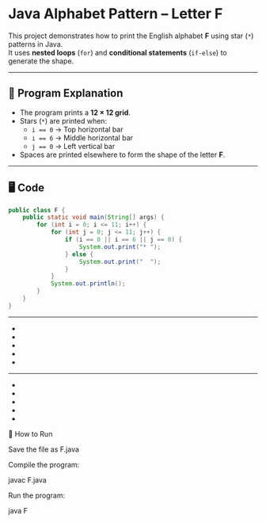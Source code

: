# Java Alphabet Pattern – Letter F

This project demonstrates how to print the English alphabet **F** using star (`*`) patterns in Java.  
It uses **nested loops** (`for`) and **conditional statements** (`if-else`) to generate the shape.

---

## 📌 Program Explanation
- The program prints a **12 × 12 grid**.
- Stars (`*`) are printed when:
  - `i == 0` → Top horizontal bar  
  - `i == 6` → Middle horizontal bar  
  - `j == 0` → Left vertical bar  
- Spaces are printed elsewhere to form the shape of the letter **F**.

---

## 🖥️ Code
```java
public class F {
    public static void main(String[] args) {
        for (int i = 0; i <= 11; i++) {
            for (int j = 0; j <= 11; j++) {
                if (i == 0 || i == 6 || j == 0) {
                    System.out.print("* ");
                } else {
                    System.out.print("  ");
                }
            }
            System.out.println();
        }
    }
}
```
* * * * * * * * * * * * 
* 
* 
* 
* 
* 
* * * * * * * * * * * * 
* 
* 
* 
* 
* 

🚀 How to Run

Save the file as F.java

Compile the program:

javac F.java


Run the program:

java F
